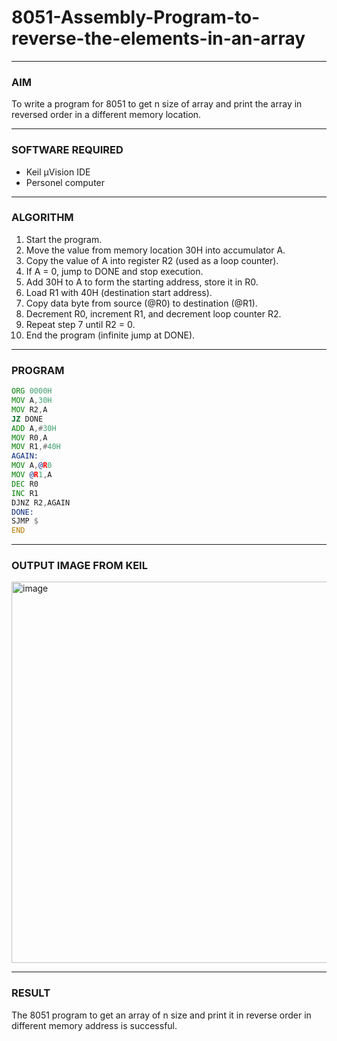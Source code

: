 # 8051-Assembly-Program-to-reverse-the-elements-in-an-array

---

### AIM

To write a program for 8051 to get n size of array and print the array in reversed order in a different memory location.

---

### SOFTWARE REQUIRED

- Keil µVision IDE
- Personel computer

---

### ALGORITHM

1. Start the program.
2. Move the value from memory location 30H into accumulator A.
3. Copy the value of A into register R2 (used as a loop counter).
4. If A = 0, jump to DONE and stop execution.
5. Add 30H to A to form the starting address, store it in R0.
6. Load R1 with 40H (destination start address).
7. Copy data byte from source (@R0) to destination (@R1).
8. Decrement R0, increment R1, and decrement loop counter R2.
9. Repeat step 7 until R2 = 0.
10. End the program (infinite jump at DONE).

---

### PROGRAM

```asm
ORG 0000H
MOV A,30H
MOV R2,A
JZ DONE
ADD A,#30H
MOV R0,A
MOV R1,#40H
AGAIN:
MOV A,@R0
MOV @R1,A
DEC R0
INC R1
DJNZ R2,AGAIN
DONE:
SJMP $
END
```

---

### OUTPUT IMAGE FROM KEIL


<img width="1670" height="610" alt="image" src="https://github.com/user-attachments/assets/b818be3d-d826-4254-8b20-dbb41413e3c4" />





---

### RESULT

The 8051 program to get an array of n size and print it in reverse order in different memory address is successful.
